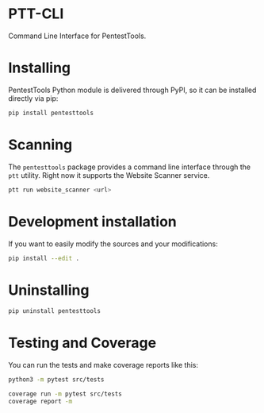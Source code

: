 # PTT-CLI

Command Line Interface for PentestTools.

# Installing
PentestTools Python module is delivered through PyPI, so it can be installed directly via pip:
```bash
pip install pentesttools
```

# Scanning
The `pentesttools` package provides a command line interface through the `ptt` utility. Right
now it supports the Website Scanner service.
```bash
ptt run website_scanner <url>
```

# Development installation
If you want to easily modify the sources and your modifications:
```bash
pip install --edit .
```

# Uninstalling

```bash
pip uninstall pentesttools
```

# Testing and Coverage
You can run the tests and make coverage reports like this:
```bash
python3 -m pytest src/tests
```

```bash
coverage run -m pytest src/tests
coverage report -m
```
